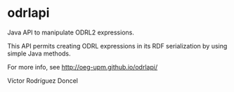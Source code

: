 odrlapi
=======

Java API to manipulate ODRL2 expressions.

This API permits creating ODRL expressions in its RDF serialization by using simple Java methods.

For more info, see http://oeg-upm.github.io/odrlapi/

Víctor Rodríguez Doncel 
